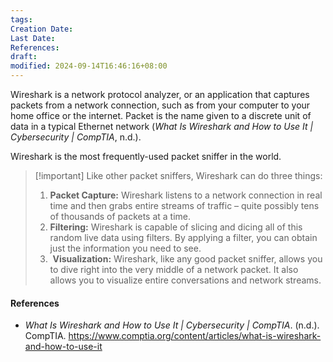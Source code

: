 ```yaml
---
tags: 
Creation Date: 
Last Date: 
References: 
draft: 
modified: 2024-09-14T16:46:16+08:00
---
```

Wireshark is a network protocol analyzer, or an application that captures packets from a network connection, such as from your computer to your home office or the internet. Packet is the name given to a discrete unit of data in a typical Ethernet network (_What Is Wireshark and How to Use It | Cybersecurity | CompTIA_, n.d.).

Wireshark is the most frequently-used packet sniffer in the world. 

>[!important] Like other packet sniffers, Wireshark can do three things:
>1. **Packet Capture:** Wireshark listens to a network connection in real time and then grabs entire streams of traffic – quite possibly tens of thousands of packets at a time.
>  
>2. **Filtering:** Wireshark is capable of slicing and dicing all of this random live data using filters. By applying a filter, you can obtain just the information you need to see.
>  
>3.  **Visualization:** Wireshark, like any good packet sniffer, allows you to dive right into the very middle of a network packet. It also allows you to visualize entire conversations and network streams.

#### References

- _What Is Wireshark and How to Use It | Cybersecurity | CompTIA_. (n.d.). CompTIA. https://www.comptia.org/content/articles/what-is-wireshark-and-how-to-use-it